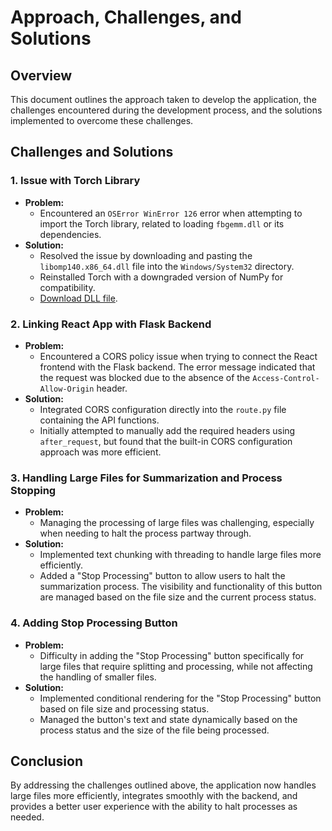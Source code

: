 
# Approach, Challenges, and Solutions

## **Overview**

This document outlines the approach taken to develop the application, the challenges encountered during the development process, and the solutions implemented to overcome these challenges.

## **Challenges and Solutions**

### **1. Issue with Torch Library**
   - **Problem:**
     - Encountered an `OSError WinError 126` error when attempting to import the Torch library, related to loading `fbgemm.dll` or its dependencies.
   - **Solution:**
     - Resolved the issue by downloading and pasting the `libomp140.x86_64.dll` file into the `Windows/System32` directory.
     - Reinstalled Torch with a downgraded version of NumPy for compatibility.
     - [Download DLL file](https://www.dllme.com/dll/files/libomp140_x86_64/00637fe34a6043031c9ae4c6cf0a891d/download).

### **2. Linking React App with Flask Backend**
   - **Problem:**
     - Encountered a CORS policy issue when trying to connect the React frontend with the Flask backend. The error message indicated that the request was blocked due to the absence of the `Access-Control-Allow-Origin` header.
   - **Solution:**
     - Integrated CORS configuration directly into the `route.py` file containing the API functions.
     - Initially attempted to manually add the required headers using `after_request`, but found that the built-in CORS configuration approach was more efficient.

### **3. Handling Large Files for Summarization and Process Stopping**
   - **Problem:**
     - Managing the processing of large files was challenging, especially when needing to halt the process partway through.
   - **Solution:**
     - Implemented text chunking with threading to handle large files more efficiently.
     - Added a "Stop Processing" button to allow users to halt the summarization process. The visibility and functionality of this button are managed based on the file size and the current process status.

### **4. Adding Stop Processing Button**
   - **Problem:**
     - Difficulty in adding the "Stop Processing" button specifically for large files that require splitting and processing, while not affecting the handling of smaller files.
   - **Solution:**
     - Implemented conditional rendering for the "Stop Processing" button based on file size and processing status.
     - Managed the button's text and state dynamically based on the process status and the size of the file being processed.

## **Conclusion**

By addressing the challenges outlined above, the application now handles large files more efficiently, integrates smoothly with the backend, and provides a better user experience with the ability to halt processes as needed.
